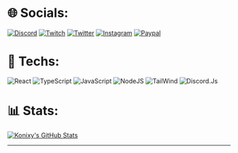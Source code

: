# 🌐 Socials:

 [![Discord](https://img.shields.io/badge/Konixy%231905-5562ea.svg?logo=Discord&logoColor=white)](https://discord.io/NightCorp) [![Twitch](https://img.shields.io/badge/Twitch-%239146FF.svg?logo=Twitch&logoColor=white)](https://twitch.tv/konixy_) [![Twitter](https://img.shields.io/badge/Twitter-%231DA1F2.svg?logo=Twitter&logoColor=white)](https://twitter.com/Konixy2) [![Instagram](https://img.shields.io/badge/Instagram-DD2A7B?logo=Instagram&logoColor=white)](https://www.instagram.com/konixy_) [![Paypal](https://img.shields.io/badge/PayPal-253B80?logo=PayPal&logoColor=white)](https://paypal.me/Konixy)

# 🔧 Techs:

![React](https://img.shields.io/badge/React-323330?style=for-the-badge&logo=React&logoColor=61DBFB) ![TypeScript](https://img.shields.io/badge/TypeScript-323330?style=for-the-badge&logo=TypeScript&logoColor=007ACC) ![JavaScript](https://img.shields.io/badge/JavaScript-323330?style=for-the-badge&logo=JavaScript&logoColor=F0DB4F) ![NodeJS](https://img.shields.io/badge/NodeJS-323330?style=for-the-badge&logo=node.js&logoColor=7741) ![TailWind](https://img.shields.io/badge/TailWind-323330?style=for-the-badge&logo=tailwindcss&logoColor=36b7f0) ![Discord.Js](https://img.shields.io/badge/Discord.Js-323330?style=for-the-badge&logo=discord&logoColor=5562ea)

# 📊 Stats:

[![Konixy's GitHub Stats](https://github-readme-stats.vercel.app/api?username=Konixy&show_icons=true&theme=dark)](https://github.com/anuraghazra/github-readme-stats)

---
